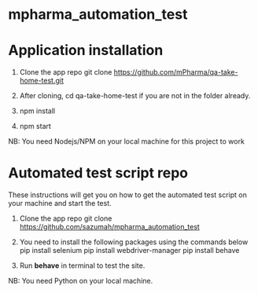 # mpharma_automation_test

# Application installation

1. Clone the app repo git clone https://github.com/mPharma/qa-take-home-test.git

2. After cloning, cd qa-take-home-test if you are not in the folder already.
3. npm install
4. npm start

NB: You need Nodejs/NPM on your local machine for this project to work

# Automated test script repo

These instructions will get you on how to get the automated test script on your machine and start the test.

1. Clone the app repo git clone https://github.com/sazumah/mpharma_automation_test

2. You need to install the following packages using the commands below
   pip install selenium
   pip install webdriver-manager
   pip install behave

3. Run **behave** in terminal to test the site.

NB: You need Python on your local machine.
